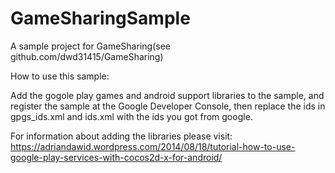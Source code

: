 # GameSharingSample
A sample project for GameSharing(see github.com/dwd31415/GameSharing)

How to use this sample:

Add the  gogole play games and android support libraries to the sample, and register the sample at the Google Developer Console, then replace the ids in gpgs_ids.xml and ids.xml with the ids you got from google.

For information about adding the libraries please visit: https://adriandawid.wordpress.com/2014/08/18/tutorial-how-to-use-google-play-services-with-cocos2d-x-for-android/

